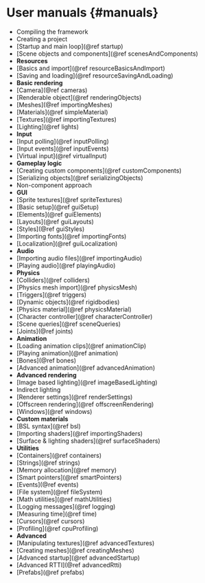 User manuals									{#manuals}
===============

- Compiling the framework
- Creating a project
- [Startup and main loop](@ref startup)
- [Scene objects and components](@ref scenesAndComponents)
- **Resources**
 - [Basics and import](@ref resourceBasicsAndImport)
 - [Saving and loading](@ref resourceSavingAndLoading)
- **Basic rendering**
 - [Camera](@ref cameras)
 - [Renderable object](@ref renderingObjects)
 - [Meshes](@ref importingMeshes)
 - [Materials](@ref simpleMaterial)
 - [Textures](@ref importingTextures)
 - [Lighting](@ref lights) 
- **Input**
 - [Input polling](@ref inputPolling) 
 - [Input events](@ref inputEvents) 
 - [Virtual input](@ref virtualInput)
- **Gameplay logic**
 - [Creating custom components](@ref customComponents)
 - [Serializing objects](@ref serializingObjects)
 - Non-component approach
- **GUI**
 - [Sprite textures](@ref spriteTextures)
 - [Basic setup](@ref guiSetup)
 - [Elements](@ref guiElements)
 - [Layouts](@ref guiLayouts)
 - [Styles](@ref guiStyles)
 - [Importing fonts](@ref importingFonts)
 - [Localization](@ref guiLocalization)
- **Audio**
 - [Importing audio files](@ref importingAudio)
 - [Playing audio](@ref playingAudio)
- **Physics**
 - [Colliders](@ref colliders)
 - [Physics mesh import](@ref physicsMesh)
 - [Triggers](@ref triggers)
 - [Dynamic objects](@ref rigidbodies)
 - [Physics material](@ref physicsMaterial)
 - [Character controller](@ref characterController)
 - [Scene queries](@ref sceneQueries)
 - [Joints](@ref joints)
- **Animation**
 - [Loading animation clips](@ref animationClip)
 - [Playing animation](@ref animation)
 - [Bones](@ref bones)
 - [Advanced animation](@ref advancedAnimation)
- **Advanced rendering**
 - [Image based lighting](@ref imageBasedLighting)
 - Indirect lighting
 - [Renderer settings](@ref renderSettings)
 - [Offscreen rendering](@ref offscreenRendering)
 - [Windows](@ref windows)
 - **Custom materials**
  - [BSL syntax](@ref bsl)
  - [Importing shaders](@ref importingShaders)
  - [Surface & lighting shaders](@ref surfaceShaders)
- **Utilities**
 - [Containers](@ref containers)
 - [Strings](@ref strings)
 - [Memory allocation](@ref memory)
 - [Smart pointers](@ref smartPointers) 
 - [Events](@ref events)
 - [File system](@ref fileSystem) 
 - [Math utilities](@ref mathUtilities)
 - [Logging messages](@ref logging)
 - [Measuring time](@ref time)
 - [Cursors](@ref cursors)
 - [Profiling](@ref cpuProfiling)
- **Advanced**
 - [Manipulating textures](@ref advancedTextures)
 - [Creating meshes](@ref creatingMeshes)
 - [Advanced startup](@ref advancedStartup)
 - [Advanced RTTI](@ref advancedRtti)
 - [Prefabs](@ref prefabs)
